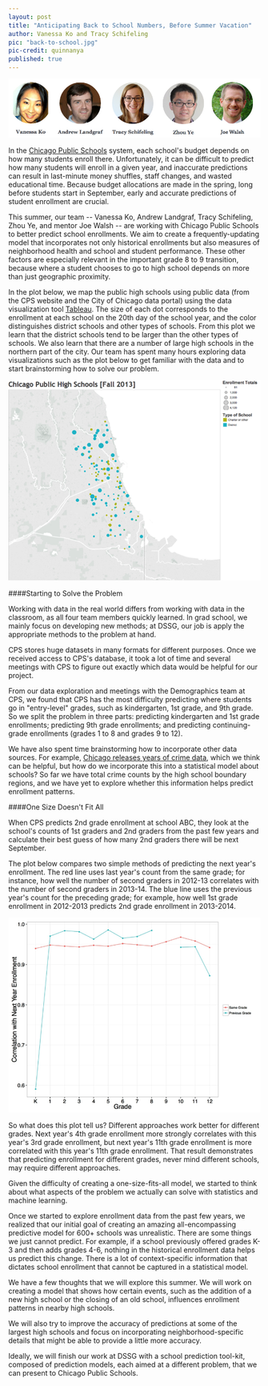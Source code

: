 ```yaml
---
layout: post
title: "Anticipating Back to School Numbers, Before Summer Vacation"
author: Vanessa Ko and Tracy Schifeling
pic: "back-to-school.jpg"
pic-credit: quinnanya
published: true
---
```

<img src="/img/posts/cps-team.png">

In the [Chicago Public Schools](http://cps.edu) system, each school's budget depends on how many students enroll there.  Unfortunately, it can be difficult to predict how many students will enroll in a given year, and inaccurate predictions can result in last-minute money shuffles, staff changes, and wasted educational time.  Because budget allocations are made in the spring, long before students start in September, early and accurate predictions of student enrollment are crucial. 

This summer, our team -- Vanessa Ko, Andrew Landgraf, Tracy Schifeling, Zhou Ye, and mentor Joe Walsh -- are working with Chicago Public Schools to better predict school enrollments. We aim to create a frequently-updating model that incorporates not only historical enrollments but also measures of neighborhood health and school and student performance.  These other factors are especially relevant in the important grade 8 to 9 transition, because where a student chooses to go to high school depends on more than just geographic proximity.

In the plot below, we map the public high schools using public data (from the CPS website and the City of Chicago data portal) using the data visualization tool [Tableau](http://www.tableausoftware.com/public/). The size of each dot corresponds to the enrollment at each school on the 20th day of the school year, and the color distinguishes district schools and other types of schools. From this plot we learn that the district schools tend to be larger than the other types of schools. We also learn that there are a number of large high schools in the northern part of the city. Our team has spent many hours exploring data visualizations such as the plot below to get familiar with the data and to start brainstorming how to solve our problem. 

<img src="/img/posts/cps-size.png">

####Starting to Solve the Problem

Working with data in the real world differs from working with data in the classroom, as all four team members quickly learned. In grad school, we mainly focus on developing new methods; at DSSG, our job is apply the appropriate methods to the problem at hand.

CPS stores huge datasets in many formats for different purposes. Once we received access to CPS's database, it took a lot of time and several meetings with CPS to figure out exactly which data would be helpful for our project. 

From our data exploration and meetings with the Demographics team at CPS, we found that CPS has the most difficulty predicting where students go in "entry-level" grades, such as kindergarten, 1st grade, and 9th grade. So we split the problem in three parts: predicting kindergarten and 1st grade enrollments; predicting 9th grade enrollments; and predicting continuing-grade enrollments (grades 1 to 8 and grades 9 to 12).

We have also spent time brainstorming how to incorporate other data sources. For example, [Chicago releases years of crime data](https://data.cityofchicago.org/), which we think can be helpful, but how do we incorporate this into a statistical model about schools? So far we have total crime counts by the high school boundary regions, and we have yet to explore whether this information helps predict enrollment patterns.

####One Size Doesn't Fit All

When CPS predicts 2nd grade enrollment at school ABC, they look at the school's counts of 1st graders and 2nd graders from the past few years and calculate their best guess of how many 2nd graders there will be next September. 

The plot below compares two simple methods of predicting the next year's enrollment. The red line uses last year's count from the same grade; for instance, how well the number of second graders in 2012-13 correlates with the number of second graders in 2013-14. The blue line uses the previous year's count for the preceding grade; for example, how well 1st grade enrollment in 2012-2013 predicts 2nd grade enrollment in 2013-2014.

<img src="/img/posts/cps-grades.png">

So what does this plot tell us? Different approaches work better for different grades. Next year's 4th grade enrollment more strongly correlates with this year's 3rd grade enrollment, but next year's 11th grade enrollment is more correlated with this year's 11th grade enrollment. That result demonstrates that predicting enrollment for different grades, never mind different schools, may require different approaches.

Given the difficulty of creating a one-size-fits-all model, we started to think about what aspects of the problem we actually can solve with statistics and machine learning. 

Once we started to explore enrollment data from the past few years, we realized that our initial goal of creating an amazing all-encompassing predictive model for 600+ schools was unrealistic. There are some things we just cannot predict. For example, if a school previously offered grades K-3 and then adds grades 4-6, nothing in the historical enrollment data helps us predict this change. There is a lot of context-specific information that dictates school enrollment that cannot be captured in a statistical model.

We have a few thoughts that we will explore this summer. We will work on creating a model that shows how certain events, such as the addition of a new high school or the closing of an old school, influences enrollment patterns in nearby high schools. 

We will also try to improve the accuracy of predictions at some of the largest high schools and focus on incorporating neighborhood-specific details that might be able to provide a little more accuracy. 

Ideally, we will finish our work at DSSG with a school prediction tool-kit, composed of prediction models, each aimed at a different problem, that we can present to Chicago Public Schools.

